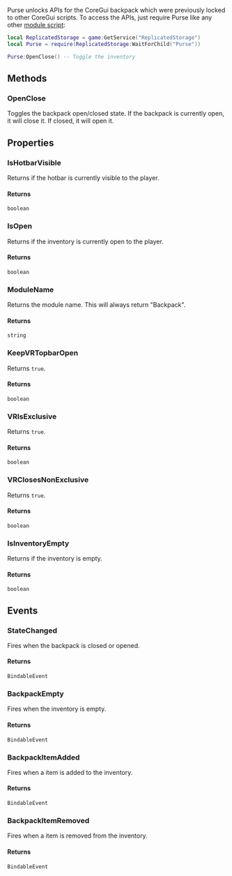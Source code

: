 Purse unlocks APIs for the CoreGui backpack which were previously locked to other CoreGui scripts. To access the APIs, just require Purse like any other [module script](https://create.roblox.com/docs/reference/engine/classes/ModuleScript):

``` lua title="Toggle Inventory Example"
local ReplicatedStorage = game:GetService("ReplicatedStorage")
local Purse = require(ReplicatedStorage:WaitForChild("Purse"))

Purse:OpenClose() -- Toggle the inventory
```

## Methods

### OpenClose

Toggles the backpack open/closed state. If the backpack is currently open, it will close it. If closed, it will open it.

## Properties

### IsHotbarVisible

Returns if the hotbar is currently visible to the player.

#### Returns

`boolean`

### IsOpen

Returns if the inventory is currently open to the player.

#### Returns

`boolean`

### ModuleName

Returns the module name. This will always return "Backpack".

#### Returns

`string`

### KeepVRTopbarOpen

Returns `true`.

#### Returns

`boolean`

### VRIsExclusive

Returns `true`.

#### Returns

`boolean`

### VRClosesNonExclusive

Returns `true`.

#### Returns

`boolean`

### IsInventoryEmpty

Returns if the inventory is empty.

#### Returns

`boolean`

## Events

### StateChanged

Fires when the backpack is closed or opened.

#### Returns

`BindableEvent`


### BackpackEmpty

Fires when the inventory is empty.

#### Returns

`BindableEvent`

### BackpackItemAdded

Fires when a item is added to the inventory.

#### Returns

`BindableEvent`

### BackpackItemRemoved

Fires when a item is removed from the inventory.

#### Returns

`BindableEvent`
